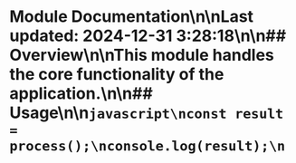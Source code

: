 # Module Documentation\n\nLast updated: 2024-12-31 3:28:18\n\n## Overview\n\nThis module handles the core functionality of the application.\n\n## Usage\n\n```javascript\nconst result = process();\nconsole.log(result);\n```
